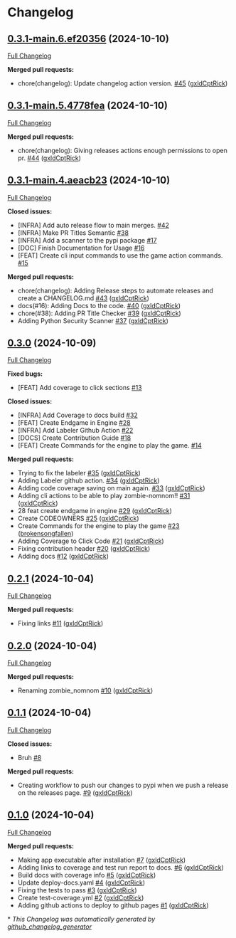 # Changelog

## [0.3.1-main.6.ef20356](https://github.com/Carrera-Dev-Consulting/zombie_nomnom/tree/0.3.1-main.6.ef20356) (2024-10-10)

[Full Changelog](https://github.com/Carrera-Dev-Consulting/zombie_nomnom/compare/0.3.1-main.5.4778fea...0.3.1-main.6.ef20356)

**Merged pull requests:**

- chore\(changelog\): Update changelog action version. [\#45](https://github.com/Carrera-Dev-Consulting/zombie_nomnom/pull/45) ([gxldCptRick](https://github.com/gxldCptRick))

## [0.3.1-main.5.4778fea](https://github.com/Carrera-Dev-Consulting/zombie_nomnom/tree/0.3.1-main.5.4778fea) (2024-10-10)

[Full Changelog](https://github.com/Carrera-Dev-Consulting/zombie_nomnom/compare/0.3.1-main.4.aeacb23...0.3.1-main.5.4778fea)

**Merged pull requests:**

- chore\(changelog\): Giving releases actions enough permissions to open pr. [\#44](https://github.com/Carrera-Dev-Consulting/zombie_nomnom/pull/44) ([gxldCptRick](https://github.com/gxldCptRick))

## [0.3.1-main.4.aeacb23](https://github.com/Carrera-Dev-Consulting/zombie_nomnom/tree/0.3.1-main.4.aeacb23) (2024-10-10)

[Full Changelog](https://github.com/Carrera-Dev-Consulting/zombie_nomnom/compare/0.3.0...0.3.1-main.4.aeacb23)

**Closed issues:**

- \[INFRA\] Add auto release flow to main merges. [\#42](https://github.com/Carrera-Dev-Consulting/zombie_nomnom/issues/42)
- \[INFRA\] Make PR Titles Semantic [\#38](https://github.com/Carrera-Dev-Consulting/zombie_nomnom/issues/38)
- \[INFRA\] Add a scanner to the pypi package [\#17](https://github.com/Carrera-Dev-Consulting/zombie_nomnom/issues/17)
- \[DOC\] Finish Documentation for Usage [\#16](https://github.com/Carrera-Dev-Consulting/zombie_nomnom/issues/16)
- \[FEAT\] Create cli input commands to use the game action commands. [\#15](https://github.com/Carrera-Dev-Consulting/zombie_nomnom/issues/15)

**Merged pull requests:**

- chore\(changelog\): Adding Release steps to automate releases and create a CHANGELOG.md [\#43](https://github.com/Carrera-Dev-Consulting/zombie_nomnom/pull/43) ([gxldCptRick](https://github.com/gxldCptRick))
- docs\(\#16\): Adding Docs to the code. [\#40](https://github.com/Carrera-Dev-Consulting/zombie_nomnom/pull/40) ([gxldCptRick](https://github.com/gxldCptRick))
- chore\(\#38\): Adding PR Title Checker  [\#39](https://github.com/Carrera-Dev-Consulting/zombie_nomnom/pull/39) ([gxldCptRick](https://github.com/gxldCptRick))
- Adding Python Security Scanner [\#37](https://github.com/Carrera-Dev-Consulting/zombie_nomnom/pull/37) ([gxldCptRick](https://github.com/gxldCptRick))

## [0.3.0](https://github.com/Carrera-Dev-Consulting/zombie_nomnom/tree/0.3.0) (2024-10-09)

[Full Changelog](https://github.com/Carrera-Dev-Consulting/zombie_nomnom/compare/0.2.1...0.3.0)

**Fixed bugs:**

- \[FEAT\] Add coverage to click sections [\#13](https://github.com/Carrera-Dev-Consulting/zombie_nomnom/issues/13)

**Closed issues:**

- \[INFRA\] Add Coverage to docs build [\#32](https://github.com/Carrera-Dev-Consulting/zombie_nomnom/issues/32)
- \[FEAT\] Create Endgame in Engine [\#28](https://github.com/Carrera-Dev-Consulting/zombie_nomnom/issues/28)
- \[INFRA\] Add Labeler Github Action [\#22](https://github.com/Carrera-Dev-Consulting/zombie_nomnom/issues/22)
- \[DOCS\] Create Contribution Guide [\#18](https://github.com/Carrera-Dev-Consulting/zombie_nomnom/issues/18)
- \[FEAT\] Create Commands for the engine to play the game. [\#14](https://github.com/Carrera-Dev-Consulting/zombie_nomnom/issues/14)

**Merged pull requests:**

- Trying to fix the labeler [\#35](https://github.com/Carrera-Dev-Consulting/zombie_nomnom/pull/35) ([gxldCptRick](https://github.com/gxldCptRick))
- Adding Labeler github action. [\#34](https://github.com/Carrera-Dev-Consulting/zombie_nomnom/pull/34) ([gxldCptRick](https://github.com/gxldCptRick))
- Adding code coverage saving on main again. [\#33](https://github.com/Carrera-Dev-Consulting/zombie_nomnom/pull/33) ([gxldCptRick](https://github.com/gxldCptRick))
- Adding cli actions to be able to play zombie-nomnom!! [\#31](https://github.com/Carrera-Dev-Consulting/zombie_nomnom/pull/31) ([gxldCptRick](https://github.com/gxldCptRick))
- 28 feat create endgame in engine [\#29](https://github.com/Carrera-Dev-Consulting/zombie_nomnom/pull/29) ([gxldCptRick](https://github.com/gxldCptRick))
- Create CODEOWNERS [\#25](https://github.com/Carrera-Dev-Consulting/zombie_nomnom/pull/25) ([gxldCptRick](https://github.com/gxldCptRick))
- Create Commands for the engine to play the game [\#23](https://github.com/Carrera-Dev-Consulting/zombie_nomnom/pull/23) ([brokensongfallen](https://github.com/brokensongfallen))
- Adding Coverage to Click Code [\#21](https://github.com/Carrera-Dev-Consulting/zombie_nomnom/pull/21) ([gxldCptRick](https://github.com/gxldCptRick))
- Fixing contribution header [\#20](https://github.com/Carrera-Dev-Consulting/zombie_nomnom/pull/20) ([gxldCptRick](https://github.com/gxldCptRick))
- Adding docs [\#12](https://github.com/Carrera-Dev-Consulting/zombie_nomnom/pull/12) ([gxldCptRick](https://github.com/gxldCptRick))

## [0.2.1](https://github.com/Carrera-Dev-Consulting/zombie_nomnom/tree/0.2.1) (2024-10-04)

[Full Changelog](https://github.com/Carrera-Dev-Consulting/zombie_nomnom/compare/0.2.0...0.2.1)

**Merged pull requests:**

- Fixing links [\#11](https://github.com/Carrera-Dev-Consulting/zombie_nomnom/pull/11) ([gxldCptRick](https://github.com/gxldCptRick))

## [0.2.0](https://github.com/Carrera-Dev-Consulting/zombie_nomnom/tree/0.2.0) (2024-10-04)

[Full Changelog](https://github.com/Carrera-Dev-Consulting/zombie_nomnom/compare/0.1.1...0.2.0)

**Merged pull requests:**

- Renaming zombie\_nomnom [\#10](https://github.com/Carrera-Dev-Consulting/zombie_nomnom/pull/10) ([gxldCptRick](https://github.com/gxldCptRick))

## [0.1.1](https://github.com/Carrera-Dev-Consulting/zombie_nomnom/tree/0.1.1) (2024-10-04)

[Full Changelog](https://github.com/Carrera-Dev-Consulting/zombie_nomnom/compare/0.1.0...0.1.1)

**Closed issues:**

- Bruh [\#8](https://github.com/Carrera-Dev-Consulting/zombie_nomnom/issues/8)

**Merged pull requests:**

- Creating workflow to push our changes to pypi when we push a release on the releases page. [\#9](https://github.com/Carrera-Dev-Consulting/zombie_nomnom/pull/9) ([gxldCptRick](https://github.com/gxldCptRick))

## [0.1.0](https://github.com/Carrera-Dev-Consulting/zombie_nomnom/tree/0.1.0) (2024-10-04)

[Full Changelog](https://github.com/Carrera-Dev-Consulting/zombie_nomnom/compare/de91bc04f78fb139848389f6859c594393c57025...0.1.0)

**Merged pull requests:**

- Making app executable after installation [\#7](https://github.com/Carrera-Dev-Consulting/zombie_nomnom/pull/7) ([gxldCptRick](https://github.com/gxldCptRick))
- Adding links to coverage and test run report to docs. [\#6](https://github.com/Carrera-Dev-Consulting/zombie_nomnom/pull/6) ([gxldCptRick](https://github.com/gxldCptRick))
- Build docs with coverage info [\#5](https://github.com/Carrera-Dev-Consulting/zombie_nomnom/pull/5) ([gxldCptRick](https://github.com/gxldCptRick))
- Update deploy-docs.yaml [\#4](https://github.com/Carrera-Dev-Consulting/zombie_nomnom/pull/4) ([gxldCptRick](https://github.com/gxldCptRick))
- Fixing the tests to pass [\#3](https://github.com/Carrera-Dev-Consulting/zombie_nomnom/pull/3) ([gxldCptRick](https://github.com/gxldCptRick))
- Create test-coverage.yml [\#2](https://github.com/Carrera-Dev-Consulting/zombie_nomnom/pull/2) ([gxldCptRick](https://github.com/gxldCptRick))
- Adding github actions to deploy to github pages [\#1](https://github.com/Carrera-Dev-Consulting/zombie_nomnom/pull/1) ([gxldCptRick](https://github.com/gxldCptRick))



\* *This Changelog was automatically generated by [github_changelog_generator](https://github.com/github-changelog-generator/github-changelog-generator)*
